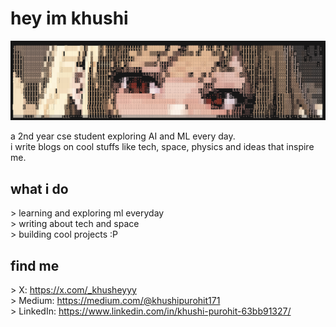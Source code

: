 # hey im khushi

<img src="ascii eyes.png"/>

a 2nd year cse student exploring AI and ML every day.  <br>
i write blogs on cool stuffs like tech, space, physics and ideas that inspire me.

## what i do
&gt; learning and exploring ml everyday <br>
&gt; writing about tech and space  <br>
&gt; building cool projects :P   <br>

## find me
&gt; X: https://x.com/_khusheyyy <br>
&gt; Medium: https://medium.com/@khushipurohit171 <br>
&gt; LinkedIn: https://www.linkedin.com/in/khushi-purohit-63bb91327/
